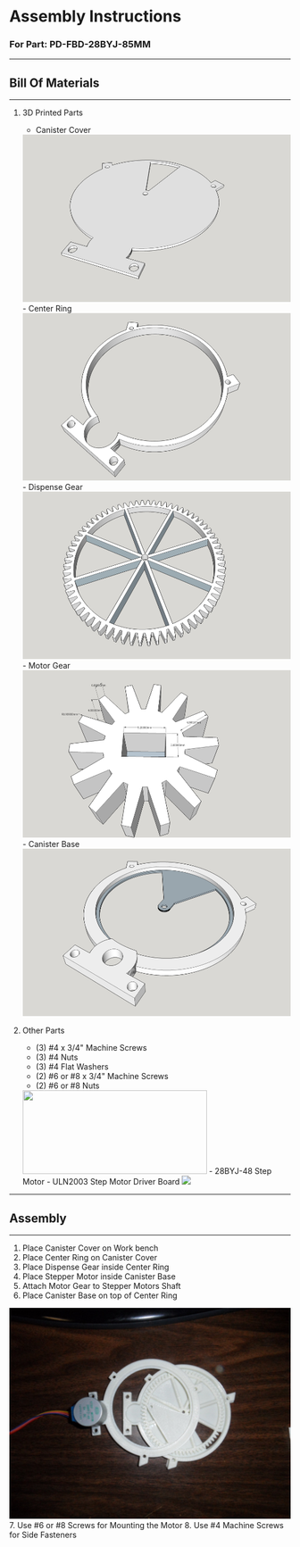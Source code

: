 # Assembly Instructions
### For Part: PD-FBD-28BYJ-85MM

-----------------------------------------------------------------------------------
## Bill Of Materials
-----------------------------------------------------------------------------------
1. 3D Printed Parts
    - Canister Cover
    
    <img src="./images/3DCanisterCover.jpg" height="300" width="535">
    - Center Ring
    
    <img src="./images/3DCenterRing.jpg" height="300" width="535">
    - Dispense Gear
    
    <img src="./images/3DDispenseGear.jpg" width="534" height="300">
    - Motor Gear
    
    <img src="./images/3DMotorGear.jpg" width="534" height="300">
    - Canister Base
    
    <img src="./images/3DCanisterBase.jpg" width="534" height="300">
    
2. Other Parts
    - (3) #4 x 3/4" Machine Screws
    - (3) #4 Nuts
    - (3) #4 Flat Washers
    - (2) #6 or #8 x 3/4" Machine Screws
    - (2) #6 or #8 Nuts
    
    <img src="../../images/MachineScrews.jpg" width="330" height="150">
    - 28BYJ-48 Step Motor
    - ULN2003 Step Motor Driver Board
    
    <img src="../../images/28BYJ_ULN2003.gif">
        
-----------------------------------------------------------------------------------
## Assembly
-----------------------------------------------------------------------------------
1. Place Canister Cover on Work bench
2. Place Center Ring on Canister Cover
3. Place Dispense Gear inside Center Ring
4. Place Stepper Motor inside Canister Base
5. Attach Motor Gear to Stepper Motors Shaft
6. Place Canister Base on top of Center Ring
<img src="./images/SAM_2360.JPG">
7. Use #6 or #8 Screws for Mounting the Motor
8. Use #4 Machine Screws for Side Fasteners
